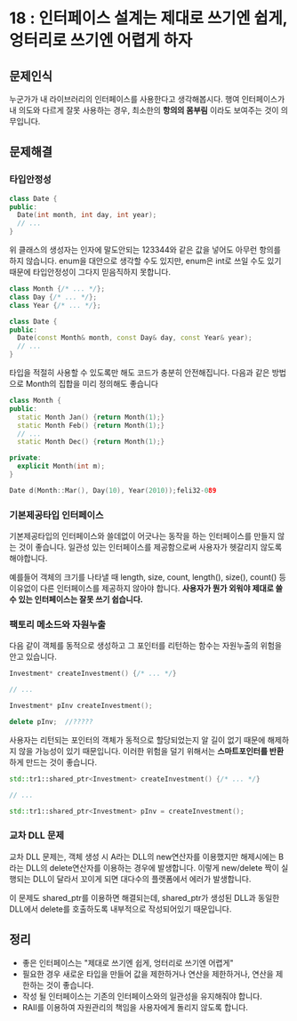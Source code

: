 # 18 : 인터페이스 설계는 제대로 쓰기엔 쉽게, 엉터리로 쓰기엔 어렵게 하자

## 문제인식

누군가가 내 라이브러리의 인터페이스를 사용한다고 생각해봅시다.
행여 인터페이스가 내 의도와 다르게 잘못 사용하는 경우, 최소한의 **항의의 몸부림** 이라도 보여주는 것이 의무입니다.

## 문제해결

### 타입안정성

```c++
class Date {
public:
  Date(int month, int day, int year);
  // ...
}
```

위 클래스의 생성자는 인자에 말도안되는 123344와 같은 값을 넣어도 아무런 항의를 하지 않습니다.
enum을 대안으로 생각할 수도 있지만, enum은 int로 쓰일 수도 있기 때문에 타입안정성이 그다지 믿음직하지 못합니다.

```c++
class Month {/* ... */};
class Day {/* ... */};
class Year {/* ... */};

class Date {
public:
  Date(const Month& month, const Day& day, const Year& year);
  // ...
}
```

타입을 적절히 사용할 수 있도록만 해도 코드가 충분히 안전해집니다.
다음과 같은 방법으로 Month의 집합을 미리 정의해도 좋습니다

```c++
class Month {
public:
  static Month Jan() {return Month(1);}
  static Month Feb() {return Month(1);}
  // ...
  static Month Dec() {return Month(1);}

private:
  explicit Month(int m);
}

Date d(Month::Mar(), Day(10), Year(2010));feli32-089
```

### 기본제공타입 인터페이스

기본제공타입의 인터페이스와 쓸데없이 어긋나는 동작을 하는 인터페이스를 만들지 않는 것이 좋습니다.
일관성 있는 인터페이스를 제공함으로써 사용자가 헷갈리지 않도록 해야합니다.

예를들어 객체의 크기를 나타낼 때 length, size, count, length(), size(), count() 등 이유없이 다른 인터페이스를 제공하지 않아야 합니다.
**사용자가 뭔가 외워야 제대로 쓸 수 있는 인터페이스는 잘못 쓰기 쉽습니다.**

### 팩토리 메소드와 자원누출

다음 같이 객체를 동적으로 생성하고 그 포인터를 리턴하는 함수는 자원누출의 위험을 안고 있습니다.

```c++
Investment* createInvestment() {/* ... */}

// ...

Investment* pInv createInvestment();

delete pInv;  //?????
```

사용자는 리턴되는 포인터의 객체가 동적으로 할당되었는지 알 길이 없기 때문에 해제하지 않을 가능성이 있기 때문입니다.
이러한 위험을 덜기 위해서는 **스마트포인터를 반환** 하게 만드는 것이 좋습니다.

```c++
std::tr1::shared_ptr<Investment> createInvestment() {/* ... */}

// ...

std::tr1::shared_ptr<Investment> pInv = createInvestment();
```

### 교차 DLL 문제

교차 DLL 문제는, 객체 생성 시 A라는 DLL의 new연산자를 이용했지만 해제시에는 B라는 DLL의 delete연산자를 이용하는 경우에 발생합니다.
이렇게 new/delete 짝이 실행되는 DLL이 달라서 꼬이게 되면 대다수의 플랫폼에서 에러가 발생합니다.

이 문제도 shared_ptr를 이용하면 해결되는데, shared_ptr가 생성된 DLL과 동일한 DLL에서 delete를 호출하도록 내부적으로 작성되어있기 때문입니다.

## 정리

- 좋은 인터페이스는 "제대로 쓰기엔 쉽게, 엉터리로 쓰기엔 어렵게"
- 필요한 경우 새로운 타입을 만들어 값을 제한하거나 연산을 제한하거나, 연산을 제한하는 것이 좋습니다.
- 작성 될 인터페이스는 기존의 인터페이스와의 일관성을 유지해줘야 합니다.
- RAII를 이용하여 자원관리의 책임을 사용자에게 돌리지 않도록 합니다.
